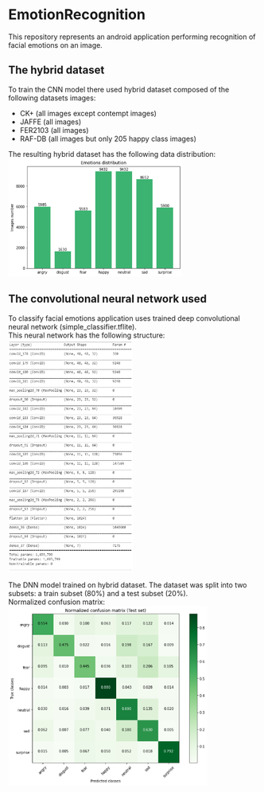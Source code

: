 # EmotionRecognition
This repository represents an android application performing recognition of facial emotions on an image.  

## The hybrid dataset
To train the CNN model there used hybrid dataset composed of the following datasets images:
- CK+ (all images except contempt images)  
- JAFFE (all images)  
- FER2103 (all images)  
- RAF-DB (all images but only 205 happy class images)  

The resulting hybrid dataset has the following data distribution:  
<img src="/images/data_distribution.png"  width="350" height="238">  


## The convolutional neural network used
To classify facial emotions application uses trained deep convolutional neural network (simple_classifier.tflite).  
This neural network has the following structure:  
<img src="/images/dnn_structure.png"  width="250" height="468">  

The DNN model trained on hybrid dataset. The dataset was split into two subsets: a train subset (80%) and a test subset (20%).  
Normalized confusion matrix:  
<img src="/images/normalized_confusion_matrix.png"  width="400" height="360">  
